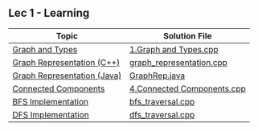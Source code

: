 ## Lec 1 - Learning

| Topic | Solution File |
|-------|---------------|
| [Graph and Types](https://www.geeksforgeeks.org/problems/graph-and-vertices/1) | [1.Graph and Types.cpp](1.Graph%20and%20Types.cpp) |
| [Graph Representation (C++)](graph_representation.cpp) | [graph_representation.cpp](graph_representation.cpp) |
| [Graph Representation (Java)](GraphRep.java) | [GraphRep.java](GraphRep.java) |
| [Connected Components](https://neetcode.io/problems/count-connected-components) | [4.Connected Components.cpp](4.Connected%20Components.cpp) |
| [BFS Implementation](bfs_traversal.cpp) | [bfs_traversal.cpp](bfs_traversal.cpp) |
| [DFS Implementation](dfs_traversal.cpp) | [dfs_traversal.cpp](dfs_traversal.cpp) |
